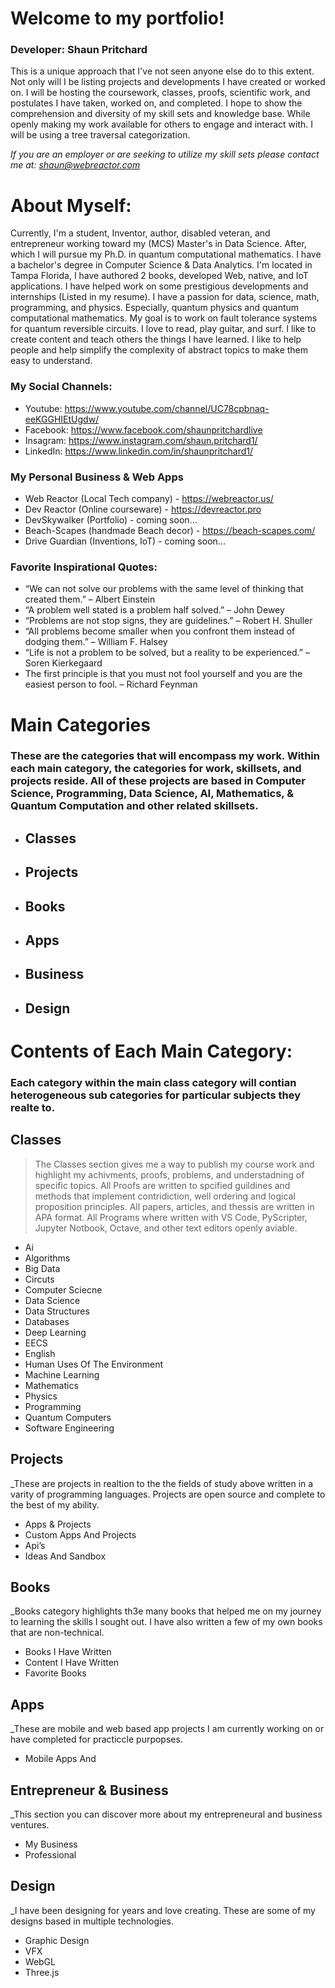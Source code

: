# Welcome to my portfolio!

### Developer: Shaun Pritchard
This is a unique approach that I've not seen anyone else do to this extent. Not only will I be listing projects and developments I have created or worked on. I will be hosting the coursework, classes, proofs, scientific work, and postulates I have taken, worked on, and completed. I hope to show the comprehension and diversity of my skill sets and knowledge base. While openly making my work available for others to engage and interact with. I will be using a tree traversal categorization.

*If you are an employer or are seeking to utilize my skill sets please contact me at: shaun@webreactor.com*

# About Myself: 

Currently, I'm a student, Inventor, author, disabled veteran, and entrepreneur working toward my (MCS) Master's in Data Science. After, which I will pursue my Ph.D. in quantum computational mathematics. I have a bachelor's degree in Computer Science & Data Analytics. I'm located in Tampa Florida, I have authored 2 books, developed Web, native, and IoT applications. I have helped work on some prestigious developments and internships (Listed in my resume). I have a passion for data, science, math, programming, and physics. Especially, quantum physics and quantum computational mathematics. My goal is to work on fault tolerance systems for quantum reversible circuits. I love to read, play guitar, and surf. I like to create content and teach others the things I have learned. I like to help people and help simplify the complexity of abstract topics to make them easy to understand.



### My Social Channels:

- Youtube:  https://www.youtube.com/channel/UC78cpbnaq-eeKGGHIEtUgdw/
- Facebook: https://www.facebook.com/shaunpritchardlive
- Insagram: https://www.instagram.com/shaun.pritchard1/
- LinkedIn: https://www.linkedin.com/in/shaunpritchard1/

### My Personal Business & Web Apps

- Web Reactor (Local Tech company) - https://webreactor.us/
- Dev Reactor (Online courseware) - https://devreactor.pro
- DevSkywalker (Portfolio) - coming soon...
- Beach-Scapes (handmade Beach decor) - https://beach-scapes.com/
- Drive Guardian (Inventions, IoT) - coming soon...

### Favorite Inspirational Quotes:
- “We can not solve our problems with the same level of thinking that created them.” – Albert Einstein
- “A problem well stated is a problem half solved.” – John Dewey
- “Problems are not stop signs, they are guidelines.” – Robert H. Shuller
- “All problems become smaller when you confront them instead of dodging them.” – William F. Halsey
- “Life is not a problem to be solved, but a reality to be experienced.” – Soren Kierkegaard
- The first principle is that you must not fool yourself and you are the easiest person to fool. – Richard Feynman

# Main Categories
### These are the categories that will encompass my work. Within each main category, the categories for work, skillsets, and projects reside. All of these projects are based in Computer Science, Programming, Data Science, AI, Mathematics, & Quantum Computation and other related skillsets. 

* ## Classes
* ## Projects
* ## Books
* ## Apps
* ## Business
* ## Design

#  Contents of Each Main Category:
### Each category within the main class category will contian heterogeneous sub categories for particular subjects they realte to.

## Classes

>The Classes section gives me a way to publish my course work and highlight my achivments, proofs, problems, and understadning of specific topics. All Proofs are written to spcified guildines and methods that implement contridiction, well ordering and logical proposition principles. All papers, articles, and thessis are written in APA format. All Programs where written with VS Code, PyScripter, Jupyter Notbook, Octave, and other text editors openly aviable.

 * Ai
 * Algorithms
 * Big Data
 * Circuts
 * Computer Sciecne
 * Data Science
 * Data Structures
 * Databases
 * Deep Learning
 * EECS
 * English
 * Human Uses Of The Environment
 * Machine Learning
 * Mathematics
 * Physics
 * Programming
 * Quantum Computers
 * Software Engineering
## Projects
_These are projects in realtion to the the fields of study above written in a varity of programming languages. Projects are open source and complete to the best of my ability.

 * Apps & Projects
 * Custom Apps And Projects
 * Api’s
 * Ideas And Sandbox
## Books
_Books category highlights th3e many books that helped me on my journey to learning the skills I sought out. I have also written a few of my own books that are non-technical.

 * Books I Have Written
 * Content I Have Written
 * Favorite Books
## Apps
_These are mobile and web based app projects I am currently working on or have completed for practiccle purpopses.

 * Mobile Apps And
## Entrepreneur & Business
_This section you can discover more about my entrepreneural and business ventures. 

 * My Business 
 * Professional 
## Design
_I have been designing for years and love creating. These are some of my designs based in multiple technologies.

 * Graphic Design
 * VFX
 * WebGL
 * Three.js
